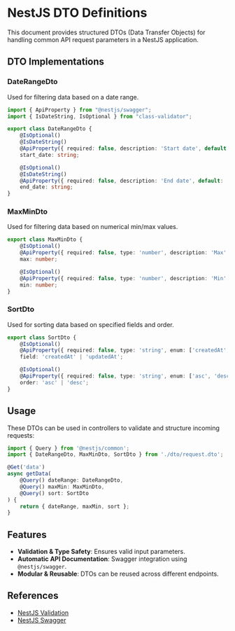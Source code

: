 # NestJS DTO Definitions

This document provides structured DTOs (Data Transfer Objects) for handling common API request parameters in a NestJS application.

## DTO Implementations

### DateRangeDto
Used for filtering data based on a date range.

```typescript
import { ApiProperty } from "@nestjs/swagger";
import { IsDateString, IsOptional } from "class-validator";

export class DateRangeDto {
    @IsOptional()
    @IsDateString()
    @ApiProperty({ required: false, description: 'Start date', default: 'YYYY-MM-DD' })
    start_date: string;

    @IsOptional()
    @IsDateString()
    @ApiProperty({ required: false, description: 'End date', default: 'YYYY-MM-DD' })
    end_date: string;
}
```

### MaxMinDto
Used for filtering data based on numerical min/max values.

```typescript
export class MaxMinDto {
    @IsOptional()
    @ApiProperty({ required: false, type: 'number', description: 'Max' })
    max: number;

    @IsOptional()
    @ApiProperty({ required: false, type: 'number', description: 'Min' })
    min: number;
}
```

### SortDto
Used for sorting data based on specified fields and order.

```typescript
export class SortDto {
    @IsOptional()
    @ApiProperty({ required: false, type: 'string', enum: ['createdAt', 'updatedAt'], default: 'createdAt' })
    field: 'createdAt' | 'updatedAt';

    @IsOptional()
    @ApiProperty({ required: false, type: 'string', enum: ['asc', 'desc'] })
    order: 'asc' | 'desc';
}
```

## Usage

These DTOs can be used in controllers to validate and structure incoming requests:

```typescript
import { Query } from '@nestjs/common';
import { DateRangeDto, MaxMinDto, SortDto } from './dto/request.dto';

@Get('data')
async getData(
    @Query() dateRange: DateRangeDto,
    @Query() maxMin: MaxMinDto,
    @Query() sort: SortDto
) {
    return { dateRange, maxMin, sort };
}
```

## Features
- **Validation & Type Safety**: Ensures valid input parameters.
- **Automatic API Documentation**: Swagger integration using `@nestjs/swagger`.
- **Modular & Reusable**: DTOs can be reused across different endpoints.

## References
- [NestJS Validation](https://docs.nestjs.com/techniques/validation)
- [NestJS Swagger](https://docs.nestjs.com/openapi/introduction)

